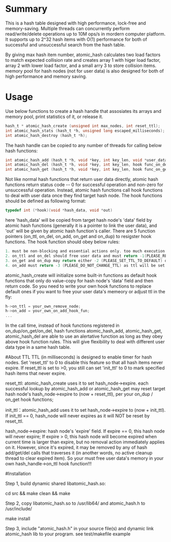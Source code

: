 # Summary
This is a hash table designed with high performance, lock-free and memory-saving. Multiple threads can concurrently perform read/write/delete operations up to 10M ops/s in mordern computer platform. It supports up to 2^32 hash items with O(1) performance for both of successful and unsuccessful search from the hash table.

By giving max hash item number, atomic_hash calculates two load factors to match expected collision rate and creates array 1 with higer load factor, array 2 with lower load factor, and a small arry 3 to store collision items. memory pool for hash nodes (not for user data) is also designed for both of high performance and memory saving.

# Usage
Use below functions to create a hash handle that assosiates its arrays and memory pool, print statistics of it, or release it.
```c
hash_t * atomic_hash_create (unsigned int max_nodes, int reset_ttl);
int atomic_hash_stats (hash_t *h, unsigned long escaped_milliseconds);
int atomic_hash_destroy (hash_t *h);
```
The hash handle can be copied to any number of threads for calling below hash functions: 
```c
int atomic_hash_add (hash_t *h, void *key, int key_len, void *user_data, int init_ttl, hook func_on_dup, void *out);
int atomic_hash_del (hash_t *h, void *key, int key_len, hook func_on_del, void *out); //delete all matches
int atomic_hash_get (hash_t *h, void *key, int key_len, hook func_on_get, void *out); //get the first match
```
Not like normal hash functions that return user data directly, atomic hash functions return status code -- 0 for successful operation and non-zero for unsuccessful operation. Instead, atomic hash functions call hook functions to deal with user data once they find target hash node. The hook functions should be defined as following format:
```c
typedef int (*hook)(void *hash_data, void *out)
```
here 'hash_data' will be copied from target hash node's 'data' field by atomic hash functions (generally it is a pointer to link the user data), and 'out' will be given by atomic hash function's caller. There are 5 function pointers (on_ttl, on_del, on_add, on_get and on_dup) to resigster hook functions. The hook function should obey below rules:
```c
1. must be non-blocking and essential actions only. too much execution time will drop performance remarkablly;
2. on_ttl and on_del should free user data and must return -1(PLEASE_REMOVE_HASH_NODE).
3. on_get and on_dup may return either -2 (PLEASE_SET_TTL_TO_DEFAULT) or a positive number that indicates updating ttl;
4. on_add must return -3 (PLEASE_DO_NOT_CHANGE_TTL) as ttl will be set by intital_ttl;
```
atomic_hash_create will initialize some built-in functions as default hook functions that only do value-copy for hash node's 'data' field and then return code. So you need to write your own hook functions to replace default ones if you want to free your user data's memeory or adjust ttl in the fly:
```c
h->on_ttl = your_own_remove_node;
h->on_add = your_own_on_add_hook_fun;
...
```
In the call time, instead of hook functions registered in on_dup/on_get/on_del, hash functions atomic_hash_add, atomic_hash_get, atomic_hash_del are able to use an alertative function as long as they obey above hook function rules. This will give flexibility to deal with different user data type in a same hash table.

#About TTL
TTL (in milliseconds) is designed to enable timer for hash nodes. Set 'reset_ttl' to 0 to disable this feature so that all hash items never expire. If reset_ttl is set to >0, you still can set 'init_ttl' to 0 to mark specified hash items that never expire.

reset_ttl: atomic_hash_create uses it to set hash_node->expire. each successful lookup by atomic_hash_add or atomic_hash_get may reset target hash node's hash_node->expire to (now + reset_ttl), per your on_dup / on_get hook functions;

init_ttl：atomic_hash_add uses it to set hash_node->expire to (now + init_ttl). If init_ttl == 0, hash_node will never expires as it will NOT be reset by reset_ttl.

hash_node->expire: hash node's 'expire' field. If expire == 0, this hash node will never expire; If expire > 0, this hash node will become expired when current time is larger than expire, but no removal action immediately applies on it. However, since it's expired, it may be removed by any of hash add/get/del calls that traverses it (in another words, no active cleanup thread to clear expired item). So your must free user data's memory in your own hash_handle->on_ttl hook function!!!


#Installation

Step 1, build dynamic shared libatomic_hash.so: 

cd src && make clean && make


Step 2, copy libatomic_hash.so to /usr/lib64/ and atomic_hash.h to /usr/include/

make install


Step 3, include "atomic_hash.h" in your source file(s) and dynamic link atomic_hash lib to your program. see test/makefile example
